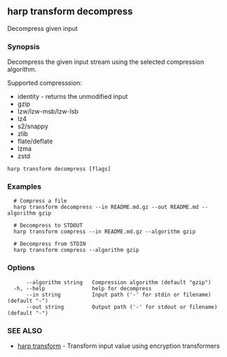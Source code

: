 ## harp transform decompress

Decompress given input

### Synopsis

Decompress the given input stream using the selected compression algorithm.

Supported compresssion:
  * identity - returns the unmodified input
  * gzip
  * lzw/lzw-msb/lzw-lsb
  * lz4
  * s2/snappy
  * zlib
  * flate/deflate
  * lzma
  * zstd

```
harp transform decompress [flags]
```

### Examples

```
  # Compress a file
  harp transform decompress --in README.md.gz --out README.md --algorithm gzip
  
  # Decompress to STDOUT
  harp transform compress --in README.md.gz --algorithm gzip
  
  # Decompress from STDIN
  harp transform compress --algorithm gzip
```

### Options

```
      --algorithm string   Compression algorithm (default "gzip")
  -h, --help               help for decompress
      --in string          Input path ('-' for stdin or filename) (default "-")
      --out string         Output path ('-' for stdout or filename) (default "-")
```

### SEE ALSO

* [harp transform](harp_transform.md)	 - Transform input value using encryption transformers

